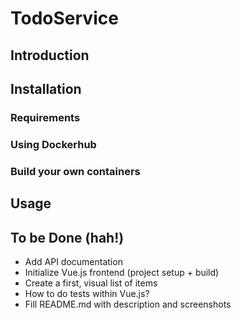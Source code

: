 # TodoService

## Introduction

## Installation

### Requirements

### Using Dockerhub

### Build your own containers

## Usage

## To be Done (hah!)

* Add API documentation
* Initialize Vue.js frontend (project setup + build)
* Create a first, visual list of items
* How to do tests within Vue.js?
* Fill README.md with description and screenshots
